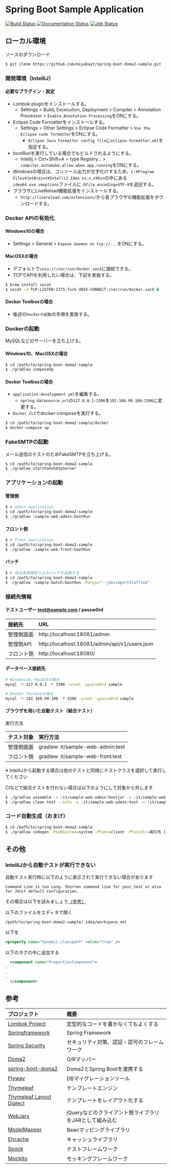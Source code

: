 # Spring Boot Sample Application

[![Build Status](https://travis-ci.org/miyabayt/spring-boot-doma2-sample.svg?branch=master)](https://travis-ci.org/miyabayt/spring-boot-doma2-sample)
[![Documentation Status](https://readthedocs.org/projects/spring-boot-doma2-sample/badge/?version=latest)](http://spring-boot-doma2-sample.readthedocs.io/ja/latest/?badge=latest)
[![Job Status](https://inspecode.rocro.com/badges/github.com/miyabayt/spring-boot-doma2-sample/status?token=5RLoJBnCJQuFjszsv4tmRqgI8obDhl6BmLfh4fgtgaQ)](https://inspecode.rocro.com/jobs/github.com/miyabayt/spring-boot-doma2-sample/latest?completed=true)

## ローカル環境

ソースのダウンロード
```bash
$ git clone https://github.com/miyabayt/spring-boot-doma2-sample.git
```

### 開発環境（IntelliJ）

#### 必要なプラグイン・設定

- Lombok pluginをインストールする。
  - Settings > Build, Excecution, Deployment > Compiler > Annotation Processor > `Enable Annotation Processing`をONにする。
- Eclipse Code Formatterをインストールする。
  - Settings > Other Settings > Eclipse Code Formatter > `Use the Eclipse code formatter`をONにする。
    - `Eclipse Java Formatter config file`に`eclipse-formatter.xml`を指定する。
- bootRunを実行している場合でもビルドされるようにする。
  - Intellij > Ctrl+Shift+A > type Registry... > `compiler.automake.allow.when.app.running`をONにする。
- Windowsの場合は、コンソール出力が文字化けするため、`C:¥Program Files¥JetBrains¥IntelliJ Idea xx.x.x¥bin`の中にある`idea64.exe.vmoptions`ファイルに`-Dfile.encoding=UTF-8`を追記する。
- ブラウザにLiveReload機能拡張をインストールする。
  - `http://livereload.com/extensions/`から各ブラウザの機能拡張をダウンロードする。

### Docker APIの有効化

#### Windows10の場合
* Settings > General > `Expose daemon on tcp://...`をONにする。

#### MacOSXの場合
* デフォルトで`unix:///var/run/docker.sock`に接続できる。
* TCPでAPIを利用したい場合は、下記を実施する。

```bash
$ brew install socat
$ socat -4 TCP-LISTEN:2375,fork UNIX-CONNECT:/var/run/docker.sock &
```

#### Docker Toolboxの場合
* 後述の`Dockerの起動`の手順を実施する。

### Dockerの起動
MySQLなどのサーバーを立ち上げる。

#### Windows10、MacOSXの場合
```bash
$ cd /path/to/spring-boot-doma2-sample
$ ./gradlew composeUp
```

#### Docker Toolboxの場合
* `application-development.yml`を編集する。
  * `spring.datasource.url`の`127.0.0.1:3306`を`192.168.99.100:3306`に変更する。
* `Docker CLI`でdocker-composeを実行する。
```bash
$ cd /path/to/spring-boot-doma2-sample/docker
$ docker-compose up
```

### FakeSMTPの起動
メール送信のテストのためFakeSMTPを立ち上げる。

```bash
$ cd /path/to/spring-boot-doma2-sample
$ ./gradlew startFakeSmtpServer
```

### アプリケーションの起動

#### 管理側
```bash
$ # admin application
$ cd /path/to/spring-boot-doma2-sample
$ ./gradlew :sample-web-admin:bootRun
```

#### フロント側
```bash
$ # front application
$ cd /path/to/spring-boot-doma2-sample
$ ./gradlew :sample-web-front:bootRun
```

#### バッチ
```bash
$ # 担当者情報取り込みバッチを起動する
$ cd /path/to/spring-boot-doma2-sample
$ ./gradlew :sample-batch:bootRun -Pargs="--job=importStaffJob"
```

### 接続先情報
#### テストユーザー test@sample.com / passw0rd

| 接続先| URL|
| :-----| :---------------------------------------|
| 管理側画面| http://localhost:18081/admin|
| 管理側API| http://localhost:18081/admin/api/v1/users.json|
| フロント側| http://localhost:18080/|

#### データベース接続先

```bash
# Windows10、MacOSXの場合
mysql -h 127.0.0.1 -P 3306 -uroot -ppassw0rd sample

# Docker Toolboxの場合
mysql -h 192.168.99.100 -P 3306 -uroot -ppassw0rd sample
```

#### ブラウザを用いた自動テスト（結合テスト）
実行方法

| テスト対象| 実行方法|
| :-----| :---------------------------------------|
| 管理側画面| gradlew :it/sample-web-admin:test
| フロント側| gradlew :it/sample-web-front:test

※ IntelliJから起動する場合は他のテストと同様にテストクラスを選択して実行してください

CIなどで結合テストを行わない場合は以下のようにして対象から外します
```bash
$ ./gradlew assemble -x :it/sample-web-admin:bootjar -x :it/sample-web-front:bootjar
$ ./gradlew clean test --info -x :it/sample-web-admin:test -x :it/sample-web-front:test
```

### コード自動生成（おまけ）
```bash
$ cd /path/to/spring-boot-doma2-sample
$ ./gradlew codegen -PsubSystem=system -Pfunc=client -PfuncStr=取引先 [-Ptarget=dao|dto|repository|service|controller|html]
```

## その他
### IntelliJから自動テストが実行できない
自動テスト実行時に以下のように表示されて実行できない場合があります
 ```
 Command Line is too Long. Shorten command line for your_test or also for JUnit default configuration. 
```

その場合は以下を試みましょう[（参考）](https://stackoverflow.com/questions/47926382/how-to-configure-shorten-command-line-method-for-whole-project-in-intellij)

以下のファイルをエディタで開く
```
/path/to/spring-boot-doma2-sample/.idea/workspace.xml 
```

以下を
```xml
<property name="dynamic.classpath" value="true" />
```

以下のタグの中に追加する

```xml
  <component name="PropertiesComponent">
.
.
.
  </component>
```

## 参考

| プロジェクト| 概要|
| :---------------------------------------| :-------------------------------|
| [Lombok Project](https://projectlombok.org/)| 定型的なコードを書かなくてもよくする|
| [Springframework](https://projects.spring.io/spring-framework/)| Spring Framework|
| [Spring Security](https://projects.spring.io/spring-security/)| セキュリティ対策、認証・認可のフレームワーク|
| [Doma2](https://doma.readthedocs.io/ja/stable/)| O/Rマッパー|
| [spring-boot-doma2](https://github.com/domaframework/doma-spring-boot)| Doma2とSpring Bootを連携する|
| [Flyway](https://flywaydb.org/)| DBマイグレーションツール|
| [Thymeleaf](http://www.thymeleaf.org/)| テンプレートエンジン|
| [Thymeleaf Layout Dialect](https://ultraq.github.io/thymeleaf-layout-dialect/)| テンプレートをレイアウト化する|
| [WebJars](https://www.webjars.org/)| jQueryなどのクライアント側ライブラリをJARとして組み込む|
| [ModelMapper](http://modelmapper.org/)| Beanマッピングライブラリ|
| [Ehcache](http://www.ehcache.org/)| キャッシュライブラリ|
| [Spock](http://spockframework.org/)| テストフレームワーク|
| [Mockito](http://site.mockito.org/)| モッキングフレームワーク |
